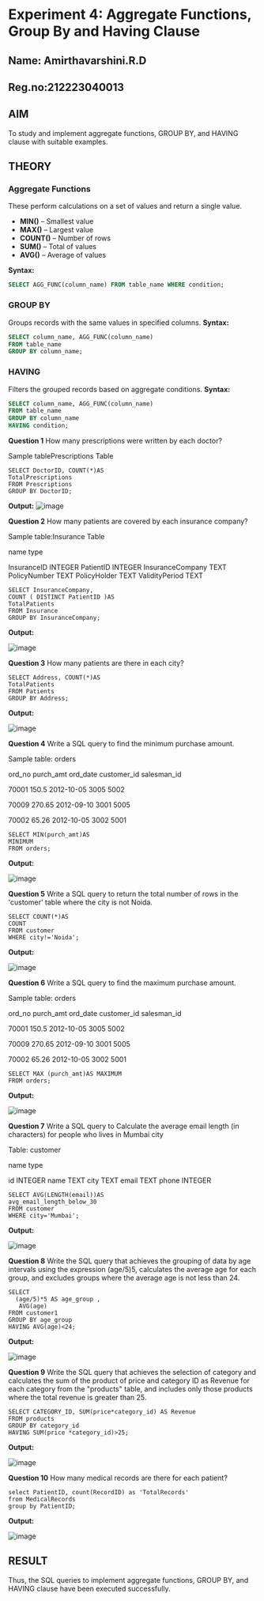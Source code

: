 # Experiment 4: Aggregate Functions, Group By and Having Clause
## Name: Amirthavarshini.R.D
## Reg.no:212223040013

## AIM
To study and implement aggregate functions, GROUP BY, and HAVING clause with suitable examples.

## THEORY

### Aggregate Functions
These perform calculations on a set of values and return a single value.

- **MIN()** – Smallest value  
- **MAX()** – Largest value  
- **COUNT()** – Number of rows  
- **SUM()** – Total of values  
- **AVG()** – Average of values

**Syntax:**
```sql
SELECT AGG_FUNC(column_name) FROM table_name WHERE condition;
```
### GROUP BY
Groups records with the same values in specified columns.
**Syntax:**
```sql
SELECT column_name, AGG_FUNC(column_name)
FROM table_name
GROUP BY column_name;
```
### HAVING
Filters the grouped records based on aggregate conditions.
**Syntax:**
```sql
SELECT column_name, AGG_FUNC(column_name)
FROM table_name
GROUP BY column_name
HAVING condition;
```

**Question 1**
How many prescriptions were written by each doctor?

Sample tablePrescriptions Table
```
SELECT DoctorID, COUNT(*)AS
TotalPrescriptions
FROM Prescriptions
GROUP BY DoctorID;
```

**Output:**
![image](https://github.com/user-attachments/assets/c5ecb054-0dcb-4489-baa4-2b30c8238a73)

**Question 2**
How many patients are covered by each insurance company?

Sample table:Insurance Table

name type

InsuranceID INTEGER PatientID INTEGER InsuranceCompany TEXT PolicyNumber TEXT PolicyHolder TEXT ValidityPeriod TEXT

```
SELECT InsuranceCompany,
COUNT ( DISTINCT PatientID )AS
TotalPatients
FROM Insurance
GROUP BY InsuranceCompany;
```
**Output:**

![image](https://github.com/user-attachments/assets/02784127-99c3-429f-ad06-d69b605a5c7b)

**Question 3**
How many patients are there in each city?

```
SELECT Address, COUNT(*)AS
TotalPatients
FROM Patients
GROUP BY Address;
```
**Output:**

![image](https://github.com/user-attachments/assets/38f989b2-c1f9-4278-8f02-1497e0eebb7a)


**Question 4**
Write a SQL query to find the minimum purchase amount.

Sample table: orders

ord_no purch_amt ord_date customer_id salesman_id

70001 150.5 2012-10-05 3005 5002

70009 270.65 2012-09-10 3001 5005

70002 65.26 2012-10-05 3002 5001

```
SELECT MIN(purch_amt)AS
MINIMUM
FROM orders;
```
**Output:**

![image](https://github.com/user-attachments/assets/77336749-974a-44be-ba09-0ec0fd4e04ad)


**Question 5**
Write a SQL query to return the total number of rows in the 'customer' table where the city is not Noida.
```
SELECT COUNT(*)AS 
COUNT
FROM customer
WHERE city!='Noida';
```
**Output:**

![image](https://github.com/user-attachments/assets/d1974d6a-e83a-47df-aa64-0256aea51d3e)


**Question 6**
Write a SQL query to find the maximum purchase amount.

Sample table: orders

ord_no purch_amt ord_date customer_id salesman_id

70001 150.5 2012-10-05 3005 5002

70009 270.65 2012-09-10 3001 5005

70002 65.26 2012-10-05 3002 5001

```
SELECT MAX (purch_amt)AS MAXIMUM
FROM orders;
```
**Output:**

![image](https://github.com/user-attachments/assets/f6e9c531-1bcb-4bb9-bbaa-a6c0b8485a12)


**Question 7**
Write a SQL query to Calculate the average email length (in characters) for people who lives in Mumbai city

Table: customer

name type

id INTEGER name TEXT
city TEXT email TEXT phone INTEGER

```
SELECT AVG(LENGTH(email))AS
avg_email_length_below_30
FROM customer
WHERE city='Mumbai';
```
**Output:**

![image](https://github.com/user-attachments/assets/ca601445-a16b-442f-aae8-0900b5334b75)


**Question 8**
Write the SQL query that achieves the grouping of data by age intervals using the expression (age/5)5, calculates the average age for each group, and excludes groups where the average age is not less than 24.
```
SELECT
  (age/5)*5 AS age_group ,
   AVG(age)
FROM customer1
GROUP BY age_group 
HAVING AVG(age)<24;
```
**Output:**

![image](https://github.com/user-attachments/assets/3b0e0130-41c2-42cb-b857-2688573e0f7e)

**Question 9**
Write the SQL query that achieves the selection of category and calculates the sum of the product of price and category ID as Revenue for each category from the "products" table, and includes only those products where the total revenue is greater than 25.
```
SELECT CATEGORY_ID, SUM(price*category_id) AS Revenue
FROM products
GROUP BY category_id
HAVING SUM(price *category_id)>25;
```
**Output:**

![image](https://github.com/user-attachments/assets/dcd2a606-3aaf-466c-ba73-ae9acfbc394b)



**Question 10**
How many medical records are there for each patient?
```
select PatientID, count(RecordID) as 'TotalRecords'
from MedicalRecords
group by PatientID;
```
**Output:**

![image](https://github.com/user-attachments/assets/b45b235a-cc86-420d-84ac-4c4a3aefb6d5)



## RESULT
Thus, the SQL queries to implement aggregate functions, GROUP BY, and HAVING clause have been executed successfully.

